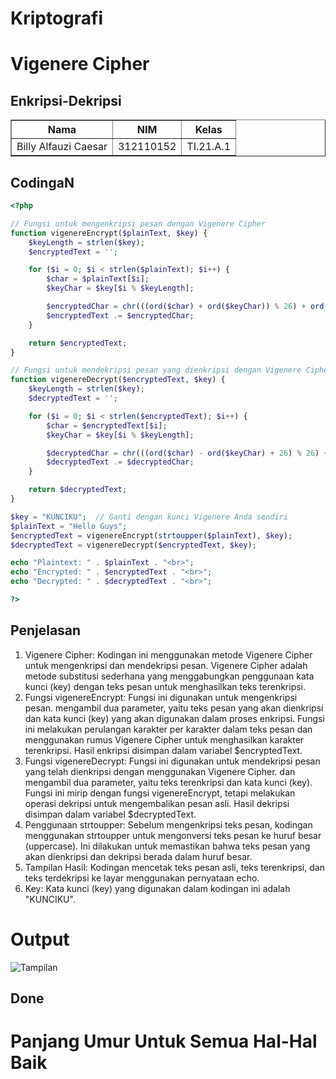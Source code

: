 # Kriptografi
# Vigenere Cipher
## Enkripsi-Dekripsi
<body>
    <table border="1">
        <tr>
            <th> Nama</th>
            <th>NIM</th>
            <th>Kelas</th>
        </tr>
        <tr>
            <td>Billy Alfauzi Caesar</td>
            <td>312110152</td>
            <td>TI.21.A.1</td>
        </tr>
    </table>
</body>

## CodingaN

```php
<?php

// Fungsi untuk mengenkripsi pesan dengan Vigenere Cipher
function vigenereEncrypt($plainText, $key) {
    $keyLength = strlen($key);
    $encryptedText = '';

    for ($i = 0; $i < strlen($plainText); $i++) {
        $char = $plainText[$i];
        $keyChar = $key[$i % $keyLength];

        $encryptedChar = chr(((ord($char) + ord($keyChar)) % 26) + ord('A'));
        $encryptedText .= $encryptedChar;
    }

    return $encryptedText;
}

// Fungsi untuk mendekripsi pesan yang dienkripsi dengan Vigenere Cipher
function vigenereDecrypt($encryptedText, $key) {
    $keyLength = strlen($key);
    $decryptedText = '';

    for ($i = 0; $i < strlen($encryptedText); $i++) {
        $char = $encryptedText[$i];
        $keyChar = $key[$i % $keyLength];

        $decryptedChar = chr(((ord($char) - ord($keyChar) + 26) % 26) + ord('A'));
        $decryptedText .= $decryptedChar;
    }

    return $decryptedText;
}

$key = "KUNCIKU";  // Ganti dengan kunci Vigenere Anda sendiri
$plainText = "Hello Guys";
$encryptedText = vigenereEncrypt(strtoupper($plainText), $key);
$decryptedText = vigenereDecrypt($encryptedText, $key);

echo "Plaintext: " . $plainText . "<br>";
echo "Encrypted: " . $encryptedText . "<br>";
echo "Decrypted: " . $decryptedText . "<br>";

?>

```

## Penjelasan

1. Vigenere Cipher: Kodingan ini menggunakan metode Vigenere Cipher untuk mengenkripsi
dan mendekripsi pesan. Vigenere Cipher adalah metode substitusi sederhana yang
menggabungkan penggunaan kata kunci (key) dengan teks pesan untuk menghasilkan teks
terenkripsi.
2. Fungsi vigenereEncrypt: Fungsi ini digunakan untuk mengenkripsi pesan. mengambil dua
parameter, yaitu teks pesan yang akan dienkripsi dan kata kunci (key) yang akan digunakan
dalam proses enkripsi. Fungsi ini melakukan perulangan karakter per karakter dalam teks
pesan dan menggunakan rumus Vigenere Cipher untuk menghasilkan karakter terenkripsi.
Hasil enkripsi disimpan dalam variabel $encryptedText.
3. Fungsi vigenereDecrypt: Fungsi ini digunakan untuk mendekripsi pesan yang telah
dienkripsi dengan menggunakan Vigenere Cipher. dan mengambil dua parameter, yaitu teks
terenkripsi dan kata kunci (key). Fungsi ini mirip dengan fungsi vigenereEncrypt, tetapi
melakukan operasi dekripsi untuk mengembalikan pesan asli. Hasil dekripsi disimpan dalam
variabel $decryptedText.
4. Penggunaan strtoupper: Sebelum mengenkripsi teks pesan, kodingan menggunakan
strtoupper untuk mengonversi teks pesan ke huruf besar (uppercase). Ini dilakukan untuk
memastikan bahwa teks pesan yang akan dienkripsi dan dekripsi berada dalam huruf besar.
5. Tampilan Hasil: Kodingan mencetak teks pesan asli, teks terenkripsi, dan teks terdekripsi ke
layar menggunakan pernyataan echo.
6. Key: Kata kunci (key) yang digunakan dalam kodingan ini adalah "KUNCIKU".


# Output
![Tampilan](img/ss.png.)

## Done

# Panjang Umur Untuk Semua Hal-Hal Baik